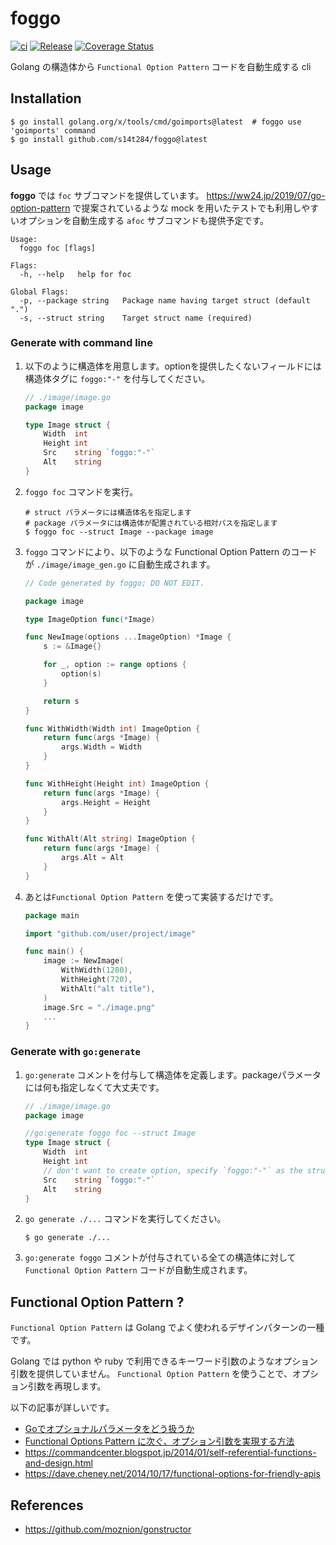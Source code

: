 # foggo

[![ci](https://github.com/s14t284/foggo/actions/workflows/ci.yml/badge.svg)](https://github.com/s14t284/foggo/actions/workflows/ci.yml)
[![Release](https://github.com/s14t284/foggo/actions/workflows/release.yml/badge.svg)](https://github.com/s14t284/foggo/actions/workflows/release.yml)
[![Coverage Status](https://coveralls.io/repos/github/s14t284/foggo/badge.svg?branch=main)](https://coveralls.io/github/s14t284/foggo?branch=main)


Golang の構造体から `Functional Option Pattern` コードを自動生成する cli 

## Installation

```shell
$ go install golang.org/x/tools/cmd/goimports@latest  # foggo use 'goimports' command
$ go install github.com/s14t284/foggo@latest
```

## Usage

__foggo__ では `foc` サブコマンドを提供しています。
https://ww24.jp/2019/07/go-option-pattern で提案されているような mock を用いたテストでも利用しやすいオプションを自動生成する `afoc` サブコマンドも提供予定です。

```shell
Usage:
  foggo foc [flags]

Flags:
  -h, --help   help for foc

Global Flags:
  -p, --package string   Package name having target struct (default ".")
  -s, --struct string    Target struct name (required)
```

### Generate with command line

1. 以下のように構造体を用意します。optionを提供したくないフィールドには構造体タグに `foggo:"-"` を付与してください。

    ```go
    // ./image/image.go
    package image
    
    type Image struct {
        Width  int
        Height int
        Src    string `foggo:"-"`
        Alt    string
    }
    ```

2. `foggo foc` コマンドを実行。

    ```shell
    # struct パラメータには構造体名を指定します
    # package パラメータには構造体が配置されている相対パスを指定します
    $ foggo foc --struct Image --package image
    ```

3. `foggo` コマンドにより、以下のような Functional Option Pattern のコードが `./image/image_gen.go` に自動生成されます。

    ```go
    // Code generated by foggo; DO NOT EDIT.

    package image

    type ImageOption func(*Image)

    func NewImage(options ...ImageOption) *Image {
        s := &Image{}
    
        for _, option := range options {
            option(s)
        }
    
        return s
    }
    
    func WithWidth(Width int) ImageOption {
        return func(args *Image) {
            args.Width = Width
        }
    }
    
    func WithHeight(Height int) ImageOption {
        return func(args *Image) {
            args.Height = Height
        }
    }

    func WithAlt(Alt string) ImageOption {
        return func(args *Image) {
            args.Alt = Alt
        }
    }
    ```
   
4. あとは`Functional Option Pattern` を使って実装するだけです。

    ```go
    package main
   
    import "github.com/user/project/image"
    
    func main() {
	    image := NewImage(
	    	WithWidth(1280),
	    	WithHeight(720),
	    	WithAlt("alt title"),
	    )
	    image.Src = "./image.png"
        ...
    }
    ```

### Generate with `go:generate`

1. `go:generate` コメントを付与して構造体を定義します。packageパラメータには何も指定しなくて大丈夫です。

    ```go
    // ./image/image.go
    package image
    
    //go:generate foggo foc --struct Image 
    type Image struct {
        Width  int
        Height int
        // don't want to create option, specify `foggo:"-"` as the structure tag 
        Src    string `foggo:"-"`
        Alt    string
    }
    ```

2. `go generate ./...` コマンドを実行してください。

    ```shell
    $ go generate ./...
    ```

3. `go:generate foggo` コメントが付与されている全ての構造体に対して `Functional Option Pattern` コードが自動生成されます。

## Functional Option Pattern ?
`Functional Option Pattern` は Golang でよく使われるデザインパターンの一種です。

Golang では python や ruby で利用できるキーワード引数のようなオプション引数を提供していません。
`Functional Option Pattern` を使うことで、オプション引数を再現します。

以下の記事が詳しいです。

- [Goでオプショナルパラメータをどう扱うか](https://raahii.github.io/posts/optional-parameters-in-go/)
- [Functional Options Pattern に次ぐ、オプション引数を実現する方法](https://ww24.jp/2019/07/go-option-pattern)
- https://commandcenter.blogspot.jp/2014/01/self-referential-functions-and-design.html
- https://dave.cheney.net/2014/10/17/functional-options-for-friendly-apis

## References

- https://github.com/moznion/gonstructor
